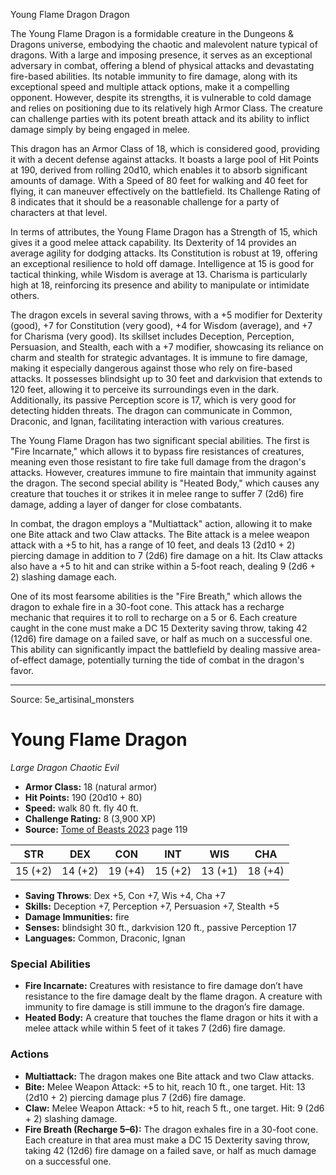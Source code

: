 <MonsterName/>Young Flame Dragon</MonsterName>
<CreatureType/>Dragon</CreatureType>

<summary>The Young Flame Dragon is a formidable creature in the Dungeons & Dragons universe, embodying the chaotic and malevolent nature typical of dragons. With a large and imposing presence, it serves as an exceptional adversary in combat, offering a blend of physical attacks and devastating fire-based abilities. Its notable immunity to fire damage, along with its exceptional speed and multiple attack options, make it a compelling opponent. However, despite its strengths, it is vulnerable to cold damage and relies on positioning due to its relatively high Armor Class. The creature can challenge parties with its potent breath attack and its ability to inflict damage simply by being engaged in melee.</summary>

<detail>

This dragon has an Armor Class of 18, which is considered good, providing it with a decent defense against attacks. It boasts a large pool of Hit Points at 190, derived from rolling 20d10, which enables it to absorb significant amounts of damage. With a Speed of 80 feet for walking and 40 feet for flying, it can maneuver effectively on the battlefield. Its Challenge Rating of 8 indicates that it should be a reasonable challenge for a party of characters at that level.

In terms of attributes, the Young Flame Dragon has a Strength of 15, which gives it a good melee attack capability. Its Dexterity of 14 provides an average agility for dodging attacks. Its Constitution is robust at 19, offering an exceptional resilience to hold off damage. Intelligence at 15 is good for tactical thinking, while Wisdom is average at 13. Charisma is particularly high at 18, reinforcing its presence and ability to manipulate or intimidate others.

The dragon excels in several saving throws, with a +5 modifier for Dexterity (good), +7 for Constitution (very good), +4 for Wisdom (average), and +7 for Charisma (very good). Its skillset includes Deception, Perception, Persuasion, and Stealth, each with a +7 modifier, showcasing its reliance on charm and stealth for strategic advantages. It is immune to fire damage, making it especially dangerous against those who rely on fire-based attacks. It possesses blindsight up to 30 feet and darkvision that extends to 120 feet, allowing it to perceive its surroundings even in the dark. Additionally, its passive Perception score is 17, which is very good for detecting hidden threats. The dragon can communicate in Common, Draconic, and Ignan, facilitating interaction with various creatures.

The Young Flame Dragon has two significant special abilities. The first is "Fire Incarnate," which allows it to bypass fire resistances of creatures, meaning even those resistant to fire take full damage from the dragon's attacks. However, creatures immune to fire maintain that immunity against the dragon. The second special ability is "Heated Body," which causes any creature that touches it or strikes it in melee range to suffer 7 (2d6) fire damage, adding a layer of danger for close combatants.

In combat, the dragon employs a "Multiattack" action, allowing it to make one Bite attack and two Claw attacks. The Bite attack is a melee weapon attack with a +5 to hit, has a range of 10 feet, and deals 13 (2d10 + 2) piercing damage in addition to 7 (2d6) fire damage on a hit. Its Claw attacks also have a +5 to hit and can strike within a 5-foot reach, dealing 9 (2d6 + 2) slashing damage each. 

One of its most fearsome abilities is the "Fire Breath," which allows the dragon to exhale fire in a 30-foot cone. This attack has a recharge mechanic that requires it to roll to recharge on a 5 or 6. Each creature caught in the cone must make a DC 15 Dexterity saving throw, taking 42 (12d6) fire damage on a failed save, or half as much on a successful one. This ability can significantly impact the battlefield by dealing massive area-of-effect damage, potentially turning the tide of combat in the dragon's favor.</detail>



---

Source: 5e_artisinal_monsters

# Young Flame Dragon

*Large* *Dragon* *Chaotic Evil*

- **Armor Class:** 18 (natural armor)
- **Hit Points:** 190 (20d10 + 80)
- **Speed:** walk 80 ft. fly 40 ft.
- **Challenge Rating:** 8 (3,900 XP)
- **Source:** [Tome of Beasts 2023](https://koboldpress.com/kpstore/product/tome-of-beasts-1-2023-edition/) page 119

| STR | DEX | CON | INT | WIS | CHA |
| --- | --- | --- | --- | --- | --- |
| 15 (+2) | 14 (+2) | 19 (+4) | 15 (+2) | 13 (+1) | 18 (+4) |

- **Saving Throws**: Dex +5, Con +7, Wis +4, Cha +7
- **Skills:** Deception +7, Perception +7, Persuasion +7, Stealth +5
- **Damage Immunities:** fire
- **Senses:** blindsight 30 ft., darkvision 120 ft., passive Perception 17
- **Languages:** Common, Draconic, Ignan

### Special Abilities

- **Fire Incarnate:** Creatures with resistance to fire damage don’t have resistance to the fire damage dealt by the flame dragon. A creature with immunity to fire damage is still immune to the dragon’s fire damage.
- **Heated Body:** A creature that touches the flame dragon or hits it with a melee attack while within 5 feet of it takes 7 (2d6) fire damage.

### Actions

- **Multiattack:** The dragon makes one Bite attack and two Claw attacks.
- **Bite:** Melee Weapon Attack: +5 to hit, reach 10 ft., one target. Hit: 13 (2d10 + 2) piercing damage plus 7 (2d6) fire damage.
- **Claw:** Melee Weapon Attack: +5 to hit, reach 5 ft., one target. Hit: 9 (2d6 + 2) slashing damage.
- **Fire Breath (Recharge 5–6):** The dragon exhales fire in a 30-foot cone. Each creature in that area must make a DC 15 Dexterity saving throw, taking 42 (12d6) fire damage on a failed save, or half as much damage on a successful one.


